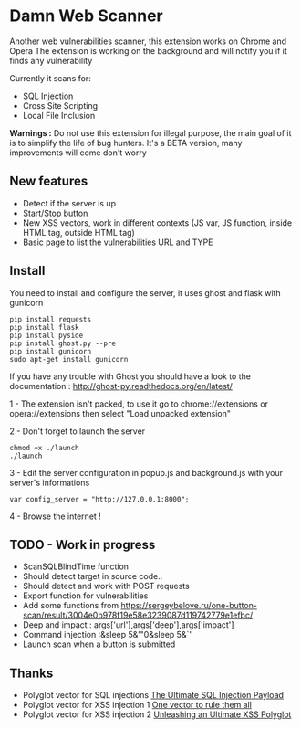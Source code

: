# Damn Web Scanner
Another web vulnerabilities scanner, this extension works on Chrome and Opera
The extension is working on the background and will notify you if it finds any vulnerability

Currently it scans for:
- SQL Injection
- Cross Site Scripting
- Local File Inclusion

**Warnings :** Do not use this extension for illegal purpose, the main goal of it is to simplify the life of bug hunters. It's a BETA version, many improvements will come don't worry

## New features
- Detect if the server is up
- Start/Stop button
- New XSS vectors, work in different contexts (JS var, JS function, inside HTML tag, outside HTML tag)
- Basic page to list the vulnerabilities URL and TYPE

## Install
You need to install and configure the server, it uses ghost and flask with gunicorn
```
pip install requests
pip install flask
pip install pyside
pip install ghost.py --pre
pip install gunicorn
sudo apt-get install gunicorn
```
If you have any trouble with Ghost you should have a look to the documentation : http://ghost-py.readthedocs.org/en/latest/

1 - The extension isn't packed, to use it go to chrome://extensions or opera://extensions then select "Load unpacked extension"

2 - Don't forget to launch the server
```
chmod +x ./launch
./launch
```
3 - Edit the server configuration in popup.js and background.js with your server's informations
```
var config_server = "http://127.0.0.1:8000";
```
4 - Browse the internet !

## TODO - Work in progress
- ScanSQLBlindTime function
- Should detect target in source code..
- Should detect and work with POST requests
- Export function for vulnerabilities
- Add some functions from https://sergeybelove.ru/one-button-scan/result/3004e0b978f19e58e3239087d119742779e1efbc/
- Deep and impact : args['url'],args['deep'],args['impact']
- Command injection :&sleep 5&'\"0&sleep 5&`'
- Launch scan when a button is submitted

## Thanks
- Polyglot vector for SQL injections [The Ultimate SQL Injection Payload](https://labs.detectify.com/2013/05/29/the-ultimate-sql-injection-payload/)
- Polyglot vector for XSS injection 1 [One vector to rule them all](http://www.thespanner.co.uk/2010/09/15/one-vector-to-rule-them-all/)
- Polyglot vector for XSS injection 2 [Unleashing an Ultimate XSS Polyglot](https://github.com/0xsobky/HackVault/wiki/Unleashing-an-Ultimate-XSS-Polyglot)